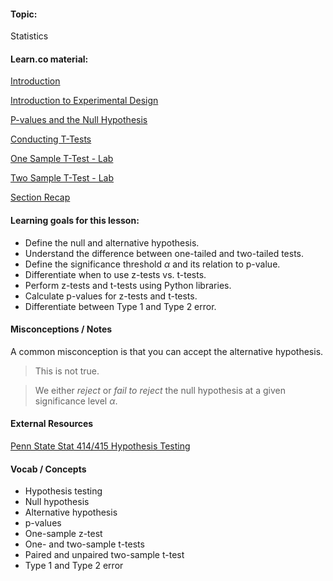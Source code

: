 #### Topic:

Statistics

#### Learn.co material:

[Introduction](https://github.com/learn-co-curriculum/dsc-hypothesis-testing-intro)

[Introduction to Experimental Design](https://github.com/learn-co-curriculum/dsc-experimental-design)

[P-values and the Null Hypothesis](https://github.com/learn-co-curriculum/dsc-p-values-and-null-hypothesis)

[Conducting T-Tests](https://github.com/learn-co-curriculum/dsc-t-tests)

[One Sample T-Test - Lab](https://github.com/learn-co-curriculum/dsc-one-sample-t-tests-lab)

[Two Sample T-Test - Lab](https://github.com/learn-co-curriculum/dsc-two-sample-t-tests-lab)

[Section Recap](https://github.com/learn-co-curriculum/dsc-hypothesis-testing-section-recap)

#### Learning goals for this lesson:

* Define the null and alternative hypothesis. 
* Understand the difference between one-tailed and two-tailed tests.  
* Define the significance threshold $\alpha$ and its relation to p-value. 
* Differentiate when to use z-tests vs. t-tests.
* Perform z-tests and t-tests using Python libraries.
* Calculate p-values for z-tests and t-tests. 
* Differentiate between Type 1 and Type 2 error.

#### Misconceptions / Notes

A common misconception is that you can accept the alternative hypothesis. 

> This is not true. 

> We either _reject_ or _fail to reject_ the null hypothesis at a given significance level $\alpha$. 

#### External Resources 

[Penn State Stat 414/415 Hypothesis Testing](https://newonlinecourses.science.psu.edu/stat414/node/290/) 

#### Vocab / Concepts 

* Hypothesis testing
* Null hypothesis
* Alternative hypothesis
* p-values 
* One-sample z-test
* One- and two-sample t-tests
* Paired and unpaired two-sample t-test
* Type 1 and Type 2 error
